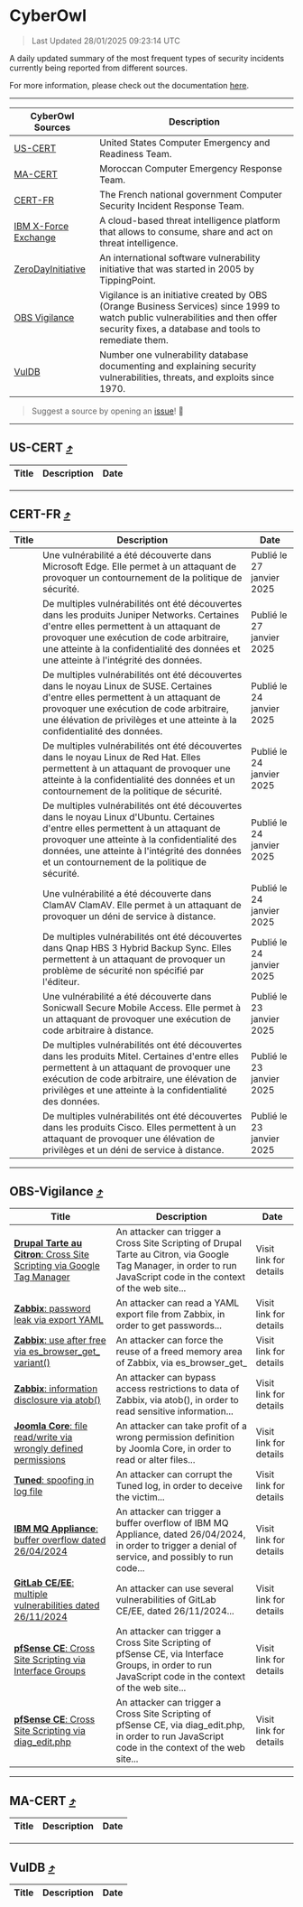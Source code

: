 
 <div id='top'></div>

# CyberOwl

 > Last Updated 28/01/2025 09:23:14 UTC
 
 A daily updated summary of the most frequent types of security incidents currently being reported from different sources.
 
 For more information, please check out the documentation [here](./docs/README.md).
 
 ---
 |CyberOwl Sources|Description|
 |---|---|
 |[US-CERT](#us-cert-arrow_heading_up)|United States Computer Emergency and Readiness Team.|
 |[MA-CERT](#ma-cert-arrow_heading_up)|Moroccan Computer Emergency Response Team.|
 |[CERT-FR](#cert-fr-arrow_heading_up)|The French national government Computer Security Incident Response Team.|
 |[IBM X-Force Exchange](#ibmcloud-arrow_heading_up)|A cloud-based threat intelligence platform that allows to consume, share and act on threat intelligence.|
 |[ZeroDayInitiative](#zerodayinitiative-arrow_heading_up)|An international software vulnerability initiative that was started in 2005 by TippingPoint.|
 |[OBS Vigilance](#obs-vigilance-arrow_heading_up)|Vigilance is an initiative created by OBS (Orange Business Services) since 1999 to watch public vulnerabilities and then offer security fixes, a database and tools to remediate them.|
 |[VulDB](#vuldb-arrow_heading_up)|Number one vulnerability database documenting and explaining security vulnerabilities, threats, and exploits since 1970.|
 
 > Suggest a source by opening an [issue](https://github.com/karimhabush/cyberowl/issues)! :raised_hands:
 ---

## US-CERT [:arrow_heading_up:](#cyberowl)

 |Title|Description|Date|
 |---|---|---|
 
 ---

## CERT-FR [:arrow_heading_up:](#cyberowl)

 |Title|Description|Date|
 |---|---|---|
 |[](https://www.cert.ssi.gouv.fr/avis/CERTFR-2025-AVI-0073/)|Une vulnérabilité a été découverte dans Microsoft Edge. Elle permet à un attaquant de provoquer un contournement de la politique de sécurité.|Publié le 27 janvier 2025|
 |[](https://www.cert.ssi.gouv.fr/avis/CERTFR-2025-AVI-0072/)|De multiples vulnérabilités ont été découvertes dans les produits Juniper Networks. Certaines d'entre elles permettent à un attaquant de provoquer une exécution de code arbitraire, une atteinte à la confidentialité des données et une atteinte à l'intégrité des données.|Publié le 27 janvier 2025|
 |[](https://www.cert.ssi.gouv.fr/avis/CERTFR-2025-AVI-0071/)|De multiples vulnérabilités ont été découvertes dans le noyau Linux de SUSE. Certaines d'entre elles permettent à un attaquant de provoquer une exécution de code arbitraire, une élévation de privilèges et une atteinte à la confidentialité des données.|Publié le 24 janvier 2025|
 |[](https://www.cert.ssi.gouv.fr/avis/CERTFR-2025-AVI-0070/)|De multiples vulnérabilités ont été découvertes dans le noyau Linux de Red Hat. Elles permettent à un attaquant de provoquer une atteinte à la confidentialité des données et un contournement de la politique de sécurité.|Publié le 24 janvier 2025|
 |[](https://www.cert.ssi.gouv.fr/avis/CERTFR-2025-AVI-0069/)|De multiples vulnérabilités ont été découvertes dans le noyau Linux d'Ubuntu. Certaines d'entre elles permettent à un attaquant de provoquer une atteinte à la confidentialité des données, une atteinte à l'intégrité des données et un contournement de la politique de sécurité.|Publié le 24 janvier 2025|
 |[](https://www.cert.ssi.gouv.fr/avis/CERTFR-2025-AVI-0068/)|Une vulnérabilité a été découverte dans ClamAV ClamAV. Elle permet à un attaquant de provoquer un déni de service à distance.|Publié le 24 janvier 2025|
 |[](https://www.cert.ssi.gouv.fr/avis/CERTFR-2025-AVI-0067/)|De multiples vulnérabilités ont été découvertes dans Qnap HBS 3 Hybrid Backup Sync. Elles permettent à un attaquant de provoquer un problème de sécurité non spécifié par l'éditeur.|Publié le 24 janvier 2025|
 |[](https://www.cert.ssi.gouv.fr/avis/CERTFR-2025-AVI-0066/)|Une vulnérabilité a été découverte dans Sonicwall Secure Mobile Access. Elle permet à un attaquant de provoquer une exécution de code arbitraire à distance.|Publié le 23 janvier 2025|
 |[](https://www.cert.ssi.gouv.fr/avis/CERTFR-2025-AVI-0065/)|De multiples vulnérabilités ont été découvertes dans les produits Mitel. Certaines d'entre elles permettent à un attaquant de provoquer une exécution de code arbitraire, une élévation de privilèges et une atteinte à la confidentialité des données.|Publié le 23 janvier 2025|
 |[](https://www.cert.ssi.gouv.fr/avis/CERTFR-2025-AVI-0064/)|De multiples vulnérabilités ont été découvertes dans les produits Cisco. Elles permettent à un attaquant de provoquer une élévation de privilèges et un déni de service à distance.|Publié le 23 janvier 2025|
 
 ---

## OBS-Vigilance [:arrow_heading_up:](#cyberowl)

 |Title|Description|Date|
 |---|---|---|
 |[<a href="https://vigilance.fr/vulnerability/Drupal-Tarte-au-Citron-Cross-Site-Scripting-via-Google-Tag-Manager-45764" class="noirorange"><b>Drupal Tarte au Citron</b>: Cross Site Scripting via Google Tag Manager</a>](https://vigilance.fr/vulnerability/Drupal-Tarte-au-Citron-Cross-Site-Scripting-via-Google-Tag-Manager-45764)|An attacker can trigger a Cross Site Scripting of Drupal Tarte au Citron, via Google Tag Manager, in order to run JavaScript code in the context of the web site...|Visit link for details|
 |[<a href="https://vigilance.fr/vulnerability/Zabbix-password-leak-via-export-YAML-45763" class="noirorange"><b>Zabbix</b>: password leak via export YAML</a>](https://vigilance.fr/vulnerability/Zabbix-password-leak-via-export-YAML-45763)|An attacker can read a YAML export file from Zabbix, in order to get passwords...|Visit link for details|
 |[<a href="https://vigilance.fr/vulnerability/Zabbix-use-after-free-via-es-browser-get-variant-45756" class="noirorange"><b>Zabbix</b>: use after free via es_browser_get_<wbr>variant()</wbr></a>](https://vigilance.fr/vulnerability/Zabbix-use-after-free-via-es-browser-get-variant-45756)|An attacker can force the reuse of a freed memory area of Zabbix, via es_browser_get_|Visit link for details|
 |[<a href="https://vigilance.fr/vulnerability/Zabbix-information-disclosure-via-atob-45753" class="noirorange"><b>Zabbix</b>: information disclosure via atob()</a>](https://vigilance.fr/vulnerability/Zabbix-information-disclosure-via-atob-45753)|An attacker can bypass access restrictions to data of Zabbix, via atob(), in order to read sensitive information...|Visit link for details|
 |[<a href="https://vigilance.fr/vulnerability/Joomla-Core-file-read-write-via-wrongly-defined-permissions-45750" class="noirorange"><b>Joomla Core</b>: file read/write via wrongly defined permissions</a>](https://vigilance.fr/vulnerability/Joomla-Core-file-read-write-via-wrongly-defined-permissions-45750)|An attacker can take profit of a wrong permission definition by Joomla Core, in order to read or alter files...|Visit link for details|
 |[<a href="https://vigilance.fr/vulnerability/Tuned-spoofing-in-log-file-45746" class="noirorange"><b>Tuned</b>: spoofing in log file</a>](https://vigilance.fr/vulnerability/Tuned-spoofing-in-log-file-45746)|An attacker can corrupt the Tuned log, in order to deceive the victim...|Visit link for details|
 |[<a href="https://vigilance.fr/vulnerability/IBM-MQ-Appliance-buffer-overflow-dated-26-04-2024-44157" class="noirorange"><b>IBM MQ Appliance</b>: buffer overflow dated 26/04/2024</a>](https://vigilance.fr/vulnerability/IBM-MQ-Appliance-buffer-overflow-dated-26-04-2024-44157)|An attacker can trigger a buffer overflow of IBM MQ Appliance, dated 26/04/2024, in order to trigger a denial of service, and possibly to run code...|Visit link for details|
 |[<a href="https://vigilance.fr/vulnerability/GitLab-CE-EE-multiple-vulnerabilities-dated-26-11-2024-45744" class="noirorange"><b>GitLab CE/EE</b>: multiple vulnerabilities dated 26/11/2024</a>](https://vigilance.fr/vulnerability/GitLab-CE-EE-multiple-vulnerabilities-dated-26-11-2024-45744)|An attacker can use several vulnerabilities of GitLab CE/EE, dated 26/11/2024...|Visit link for details|
 |[<a href="https://vigilance.fr/vulnerability/pfSense-CE-Cross-Site-Scripting-via-Interface-Groups-45742" class="noirorange"><b>pfSense CE</b>: Cross Site Scripting via Interface Groups</a>](https://vigilance.fr/vulnerability/pfSense-CE-Cross-Site-Scripting-via-Interface-Groups-45742)|An attacker can trigger a Cross Site Scripting of pfSense CE, via Interface Groups, in order to run JavaScript code in the context of the web site...|Visit link for details|
 |[<a href="https://vigilance.fr/vulnerability/pfSense-CE-Cross-Site-Scripting-via-diag-edit-php-45740" class="noirorange"><b>pfSense CE</b>: Cross Site Scripting via diag_edit.php</a>](https://vigilance.fr/vulnerability/pfSense-CE-Cross-Site-Scripting-via-diag-edit-php-45740)|An attacker can trigger a Cross Site Scripting of pfSense CE, via diag_edit.php, in order to run JavaScript code in the context of the web site...|Visit link for details|
 
 ---

## MA-CERT [:arrow_heading_up:](#cyberowl)

 |Title|Description|Date|
 |---|---|---|
 
 ---

## VulDB [:arrow_heading_up:](#cyberowl)

 |Title|Description|Date|
 |---|---|---|
 